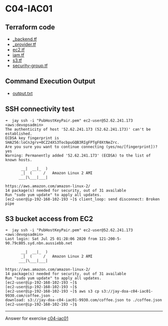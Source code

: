 # C04-IAC01

## Terraform code
- [_backend.tf](_backend.tf)
- [_provider.tf](_provider.tf)
- [ec2.tf](ec2.tf)
- [iam.tf](iam.tf)
- [s3.tf](s3.tf)
- [security-group.tf](security-group.tf)

## Command Execution Output
- [output.txt](output.txt)

## SSH connectivity test
```
➜  jay ssh -i "PubHostKeyPair.pem" ec2-user@52.62.241.173                                                                     <aws:devopsadmin>
The authenticity of host '52.62.241.173 (52.62.241.173)' can't be established.
ECDSA key fingerprint is SHA256:loCnJgrv+0CZ24XS3TocbpuGQB3RIgFPTgF0XtNeZrc.
Are you sure you want to continue connecting (yes/no/[fingerprint])? yes
Warning: Permanently added '52.62.241.173' (ECDSA) to the list of known hosts.

       __|  __|_  )
       _|  (     /   Amazon Linux 2 AMI
      ___|\___|___|

https://aws.amazon.com/amazon-linux-2/
14 package(s) needed for security, out of 31 available
Run "sudo yum update" to apply all updates.
[ec2-user@ip-192-168-102-193 ~]$ client_loop: send disconnect: Broken pipe
```

## S3 bucket access from EC2
```
➜  jay ssh -i "PubHostKeyPair.pem" ec2-user@52.62.241.173                                                                      <aws:devopsadmin>
Last login: Sat Jul 25 01:28:06 2020 from 121-200-5-90.79c805.syd.nbn.aussiebb.net

       __|  __|_  )
       _|  (     /   Amazon Linux 2 AMI
      ___|\___|___|

https://aws.amazon.com/amazon-linux-2/
14 package(s) needed for security, out of 31 available
Run "sudo yum update" to apply all updates.
[ec2-user@ip-192-168-102-193 ~]$
[ec2-user@ip-192-168-102-193 ~]$
[ec2-user@ip-192-168-102-193 ~]$ aws s3 cp s3://jay-doa-c04-iac01-9930.com/coffee.json .
download: s3://jay-doa-c04-iac01-9930.com/coffee.json to ./coffee.json
[ec2-user@ip-192-168-102-193 ~]$
```

<!-- Don't change anything below this point-->
<!-- Before commiting, remove both commented lines-->
***
Answer for exercise [c04-iac01](https://github.com/devopsacademyau/academy/blob/c41e824fb2a2c55e3a30b2371a87e3a7551b6741/classes/04class/exercises/c04-iac01/README.md)